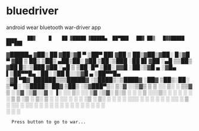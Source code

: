 # bluedriver
android wear bluetooth war-driver app


    ▄▄▄▄    ██▓     █    ██ ▓█████ ▓█████▄  ██▀███   ██▓ ██▒   █▓▓█████  ██▀███  
   ▓█████▄ ▓██▒     ██  ▓██▒▓█   ▀ ▒██▀ ██▌▓██ ▒ ██▒▓██▒▓██░   █▒▓█   ▀ ▓██ ▒ ██▒
   ▒██▒ ▄██▒██░    ▓██  ▒██░▒███   ░██   █▌▓██ ░▄█ ▒▒██▒ ▓██  █▒░▒███   ▓██ ░▄█ ▒
   ▒██░█▀  ▒██░    ▓▓█  ░██░▒▓█  ▄ ░▓█▄   ▌▒██▀▀█▄  ░██░  ▒██ █░░▒▓█  ▄ ▒██▀▀█▄  
   ░▓█  ▀█▓░██████▒▒▒█████▓ ░▒████▒░▒████▓ ░██▓ ▒██▒░██░   ▒▀█░  ░▒████▒░██▓ ▒██▒
   ░▒▓███▀▒░ ▒░▓  ░░▒▓▒ ▒ ▒ ░░ ▒░ ░ ▒▒▓  ▒ ░ ▒▓ ░▒▓░░▓     ░ ▐░  ░░ ▒░ ░░ ▒▓ ░▒▓░
   ▒░▒   ░ ░ ░ ▒  ░░░▒░ ░ ░  ░ ░  ░ ░ ▒  ▒   ░▒ ░ ▒░ ▒ ░   ░ ░░   ░ ░  ░  ░▒ ░ ▒░
    ░    ░   ░ ░    ░░░ ░ ░    ░    ░ ░  ░   ░░   ░  ▒ ░     ░░     ░     ░░   ░ 
    ░          ░  ░   ░        ░  ░   ░       ░      ░        ░     ░  ░   ░     
         ░                          ░                        ░                   
      
      Press button to go to war...
